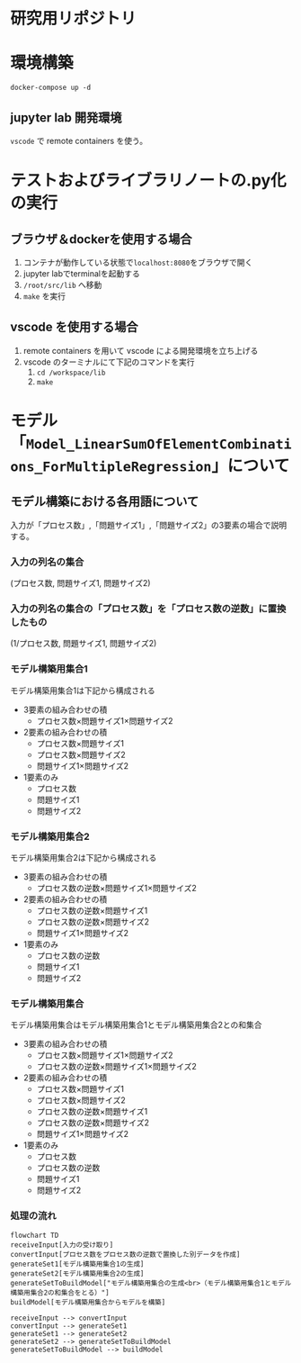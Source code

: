 # 研究用リポジトリ

# 環境構築

`docker-compose up -d`

## jupyter lab 開発環境

`vscode` で remote containers を使う。

# テストおよびライブラリノートの.py化の実行

## ブラウザ＆dockerを使用する場合

1. コンテナが動作している状態で`localhost:8080`をブラウザで開く
2. jupyter labでterminalを起動する
3. `/root/src/lib` へ移動
4. `make` を実行

## vscode を使用する場合

1. remote containers を用いて vscode による開発環境を立ち上げる
2. vscode のターミナルにて下記のコマンドを実行 
    1. `cd /workspace/lib`
    2. `make`

# モデル「`Model_LinearSumOfElementCombinations_ForMultipleRegression`」について

## モデル構築における各用語について

入力が「プロセス数」,「問題サイズ1」,「問題サイズ2」の3要素の場合で説明する。

### 入力の列名の集合

(プロセス数, 問題サイズ1, 問題サイズ2)

### 入力の列名の集合の「プロセス数」を「プロセス数の逆数」に置換したもの

(1/プロセス数, 問題サイズ1, 問題サイズ2)

### モデル構築用集合1

モデル構築用集合1は下記から構成される

* 3要素の組み合わせの積
    * プロセス数×問題サイズ1×問題サイズ2
* 2要素の組み合わせの積
    * プロセス数×問題サイズ1
    * プロセス数×問題サイズ2
    * 問題サイズ1×問題サイズ2
* 1要素のみ
    * プロセス数
    * 問題サイズ1
    * 問題サイズ2

### モデル構築用集合2

モデル構築用集合2は下記から構成される

* 3要素の組み合わせの積
    * プロセス数の逆数×問題サイズ1×問題サイズ2
* 2要素の組み合わせの積
    * プロセス数の逆数×問題サイズ1
    * プロセス数の逆数×問題サイズ2
    * 問題サイズ1×問題サイズ2
* 1要素のみ
    * プロセス数の逆数
    * 問題サイズ1
    * 問題サイズ2

### モデル構築用集合

モデル構築用集合はモデル構築用集合1とモデル構築用集合2との和集合

* 3要素の組み合わせの積
    * プロセス数×問題サイズ1×問題サイズ2
    * プロセス数の逆数×問題サイズ1×問題サイズ2
* 2要素の組み合わせの積
    * プロセス数×問題サイズ1
    * プロセス数×問題サイズ2
    * プロセス数の逆数×問題サイズ1
    * プロセス数の逆数×問題サイズ2
    * 問題サイズ1×問題サイズ2
* 1要素のみ
    * プロセス数
    * プロセス数の逆数
    * 問題サイズ1
    * 問題サイズ2

### 処理の流れ

```mermaid
flowchart TD
receiveInput[入力の受け取り]
convertInput[プロセス数をプロセス数の逆数で置換した別データを作成]
generateSet1[モデル構築用集合1の生成]
generateSet2[モデル構築用集合2の生成]
generateSetToBuildModel["モデル構築用集合の生成<br>（モデル構築用集合1とモデル構築用集合2の和集合をとる）"]
buildModel[モデル構築用集合からモデルを構築]

receiveInput --> convertInput
convertInput --> generateSet1
generateSet1 --> generateSet2
generateSet2 --> generateSetToBuildModel
generateSetToBuildModel --> buildModel

```
